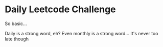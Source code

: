 # Daily Leetcode Challenge

So basic...

Daily is a strong word, eh?
Even monthly is a strong word...
It's never too late though
